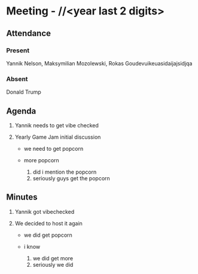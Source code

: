 # Meeting <number> - <day>/<month>/<year last 2 digits>

## Attendance

### Present
Yannik Nelson, Maksymilian Mozolewski, Rokas Goudevuikeuasidaijajsidjqa

### Absent
Donald Trump

## Agenda

1. Yannik needs to get vibe checked
2. Yearly Game Jam initial discussion
	
	- we need to get popcorn
	  
	- more popcorn
		
		1. did i mention the popcorn
		2. seriously guys get the popcorn

## Minutes

1. Yannik got vibechecked
2. We decided to host it again

	- we did get popcorn
	
	- i know
		
		1. we did get more
		2. seriously we did


